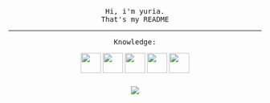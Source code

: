 <p align="center">
  <samp align="center">
    Hi, i'm yuria.
    <br>That's my README<br>
    
----
    
  </samp>
</p>
  


<samp>
  <p align="center"> Knowledge: </p>
</samp>

<div align="center" display="inline-block">
  <img width="auto" height="40" src="https://cdn.jsdelivr.net/gh/devicons/devicon/icons/html5/html5-original.svg" />
  <img width="auto" height="40" src="https://cdn.jsdelivr.net/gh/devicons/devicon/icons/css3/css3-original.svg" />
  <img width="auto" height="40" src="https://cdn.jsdelivr.net/gh/devicons/devicon/icons/python/python-original.svg" />
  <img width="auto" height="40" src="https://cdn.jsdelivr.net/gh/devicons/devicon/icons/git/git-original.svg" />
  <img width="auto" height="40" src="https://cdn.jsdelivr.net/gh/devicons/devicon/icons/linux/linux-original.svg" />
</div>

###

<div align="center" display="inline-block">
<a href="https://github.com/im-yuria">
  <img widht="100%" src="https://github-readme-stats.vercel.app/api?username=im-yuria&show_icons=true&theme=nord&include_all_commits=true&count_private=true&custom_title=GitHub Status"/>
</a>
</div>
